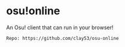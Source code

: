 # osu!online
An Osu! client that can run in your browser!

`Repo: https://github.com/clay53/osu-online`
